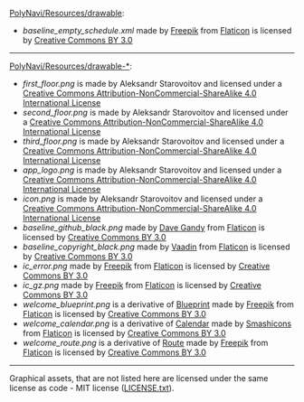 [PolyNavi/Resources/drawable](PolyNavi/Resources/drawable):

* *baseline_empty_schedule.xml* made by [Freepik](http://www.freepik.com) from [Flaticon](https://www.flaticon.com/) is licensed by [Creative Commons BY 3.0](http://creativecommons.org/licenses/by/3.0/)

---

[PolyNavi/Resources/drawable-\*](PolyNavi/Resources/):


* *first_floor.png* is made by Aleksandr Starovoitov and licensed under a [Creative Commons Attribution-NonCommercial-ShareAlike 4.0 International License](http://creativecommons.org/licenses/by-nc-sa/4.0/)
* *second_floor.png* is made by Aleksandr Starovoitov and licensed under a [Creative Commons Attribution-NonCommercial-ShareAlike 4.0 International License](http://creativecommons.org/licenses/by-nc-sa/4.0/)
* *third_floor.png* is made by Aleksandr Starovoitov and licensed under a [Creative Commons Attribution-NonCommercial-ShareAlike 4.0 International License](http://creativecommons.org/licenses/by-nc-sa/4.0/)
* *app_logo.png* is made by Aleksandr Starovoitov and licensed under a [Creative Commons Attribution-NonCommercial-ShareAlike 4.0 International License](http://creativecommons.org/licenses/by-nc-sa/4.0/)
* *icon.png* is made by Aleksandr Starovoitov and licensed under a [Creative Commons Attribution-NonCommercial-ShareAlike 4.0 International License](http://creativecommons.org/licenses/by-nc-sa/4.0/)
* *baseline_github_black.png* made by [Dave Gandy](https://www.flaticon.com/authors/dave-gandy) from [Flaticon](https://www.flaticon.com/) is licensed by [Creative Commons BY 3.0](http://creativecommons.org/licenses/by/3.0/)
* *baseline_copyright_black.png* made by [Vaadin](https://www.flaticon.com/authors/vaadin) from [Flaticon](https://www.flaticon.com/) is licensed by [Creative Commons BY 3.0](http://creativecommons.org/licenses/by/3.0/)
* *ic_error.png* made by [Freepik](http://www.freepik.com) from [Flaticon](https://www.flaticon.com/) is licensed by [Creative Commons BY 3.0](http://creativecommons.org/licenses/by/3.0/)
* *ic_gz.png* made by [Freepik](http://www.freepik.com) from [Flaticon](https://www.flaticon.com/) is licensed by [Creative Commons BY 3.0](http://creativecommons.org/licenses/by/3.0/)
* *welcome_blueprint.png* is a derivative of [Blueprint](https://www.flaticon.com/free-icon/blueprint_306451) made by [Freepik](http://www.freepik.com) from [Flaticon](https://www.flaticon.com/) is licensed by [Creative Commons BY 3.0](http://creativecommons.org/licenses/by/3.0/)
* *welcome_calendar.png* is a derivative of [Calendar](https://www.flaticon.com/free-icon/calendar_138791) made by [Smashicons](https://www.flaticon.com/authors/smashicons) from [Flaticon](https://www.flaticon.com/) is licensed by [Creative Commons BY 3.0](http://creativecommons.org/licenses/by/3.0/)
* *welcome_route.png* is a derivative of [Route](https://www.flaticon.com/free-icon/route_470717) made by [Freepik](http://www.freepik.com) from [Flaticon](https://www.flaticon.com/) is licensed by [Creative Commons BY 3.0](http://creativecommons.org/licenses/by/3.0/)

---

Graphical assets, that are not listed here are licensed under the same license as code - MIT license ([LICENSE.txt](LICENSE.txt)).